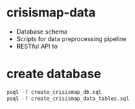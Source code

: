 # crisismap-data

- Database schema
- Scripts for data preprocessing pipeline
- RESTful API to 

# create database

```bash
psql -f create_crisismap_db.sql
psql -f create_crisismap_data_tables.sql
```
